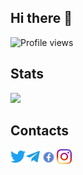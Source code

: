 ## Hi there 👋

![Profile views](https://gpvc.arturio.dev/philyuchkoff)

## Stats
<img src="https://github-readme-stats.vercel.app/api?username=philyuchkoff&show_icons=true&count_private=true">


## Contacts
<a href="https://twitter.com/philyuchkoff" target="_blank">   <img
   align="left" alt="Vitaliy Filyuchkov | Twitter" width="24px" src="https://github.com/philyuchkoff/philyuchkoff/blob/main/assets/tw.png"
   /> </a>
<a href="https://t.me/philyuchkoff" target="_blank">   <img
   align="left" alt="Vitaliy Filyuchkov | Telegram" width="24px"
 src="https://github.com/philyuchkoff/philyuchkoff/blob/main/assets/tg.png"
   /> </a> <a href="https://www.facebook.com/vitaliy.philyuchkoff/"
   target="_blank">   <img align="left" alt="Vitaliy Filyuchkov |
   Facebook" width="26px"
   src="https://github.com/philyuchkoff/philyuchkoff/blob/main/assets/fb.png"
   /> </a> <a href="https://www.instagram.com/philyuchkoff/"
   target="_blank">   <img align="left" alt="Vitaliy Filyuchkov |
   Instagram" width="24px"
   src="https://github.com/philyuchkoff/philyuchkoff/blob/main/assets/ig.png"
   /> </a>




